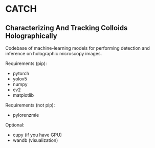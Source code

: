# CATCH
## Characterizing And Tracking Colloids Holographically

Codebase of machine-learning models for performing detection and inference on holographic microscopy images.

Requirements (pip):
- pytorch
- yolov5
- numpy
- cv2
- matplotlib

Requirements (not pip):
- pylorenzmie

Optional:
- cupy (if you have GPU)
- wandb (visualization)
